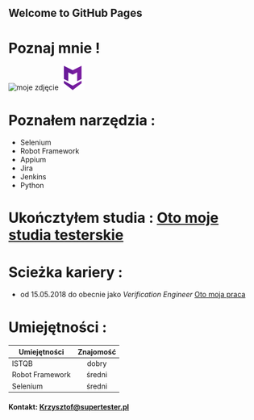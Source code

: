 ## Welcome to GitHub Pages

# Poznaj mnie !
![moje zdjęcie](https://drive.google.com/open?id=1HXN2U1W-TD8ioIIDe7mRn0y08-MFtV-6 "moje foto")
![alt text](https://github.com/adam-p/markdown-here/raw/master/src/common/images/icon48.png "Logo Title Text 1")




# Poznałem narzędzia :
- Selenium
- Robot Framework
- Appium
- Jira
- Jenkins
- Python

# Ukończtyłem studia : [Oto moje studia testerskie](https://www.wsb.pl/wroclaw/studenci/studia-podyplomowe/kierunki/tester-oprogramowania-dla-aplikacji-mobilnych-i-serwerowych)

# Scieżka kariery :
- od 15.05.2018 do obecnie jako *Verification Engineer* [Oto moja praca ](https://nokiawroclaw.pl/)

# Umiejętności : 

| Umiejętności       | Znajomość           
| ------------- |:-------------:| 
| ISTQB      | dobry |
| Robot Framework      | średni   |   
| Selenium | średni      
 
#### Kontakt: Krzysztof@supertester.pl
